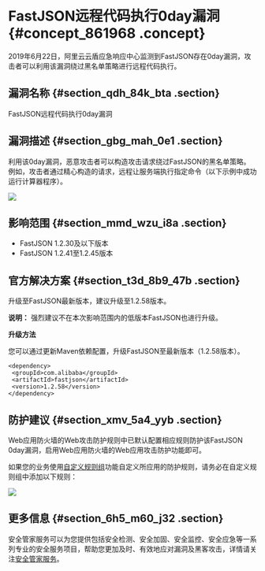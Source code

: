 # FastJSON远程代码执行0day漏洞 {#concept_861968 .concept}

2019年6月22日，阿里云云盾应急响应中心监测到FastJSON存在0day漏洞，攻击者可以利用该漏洞绕过黑名单策略进行远程代码执行。

## 漏洞名称 {#section_qdh_84k_bta .section}

FastJSON远程代码执行0day漏洞

## 漏洞描述 {#section_gbg_mah_0e1 .section}

利用该0day漏洞，恶意攻击者可以构造攻击请求绕过FastJSON的黑名单策略。例如，攻击者通过精心构造的请求，远程让服务端执行指定命令（以下示例中成功运行计算器程序）。

![](http://static-aliyun-doc.oss-cn-hangzhou.aliyuncs.com/assets/img/697797/156154017250339_zh-CN.jpg)

## 影响范围 {#section_mmd_wzu_i8a .section}

-   FastJSON 1.2.30及以下版本
-   FastJSON 1.2.41至1.2.45版本

## 官方解决方案 {#section_t3d_8b9_47b .section}

升级至FastJSON最新版本，建议升级至1.2.58版本。

**说明：** 强烈建议不在本次影响范围内的低版本FastJSON也进行升级。

 **升级方法** 

您可以通过更新Maven依赖配置，升级FastJSON至最新版本（1.2.58版本）。

``` {#codeblock_19o_iwo_ugm}
<dependency>
 <groupId>com.alibaba</groupId>
 <artifactId>fastjson</artifactId>
 <version>1.2.58</version>
</dependency>
```

## 防护建议 {#section_xmv_5a4_yyb .section}

Web应用防火墙的Web攻击防护规则中已默认配置相应规则防护该FastJSON 0day漏洞，启用Web应用防火墙的Web应用攻击防护功能即可。

如果您的业务使用[自定义规则组](../../../../cn.zh-CN/用户指南/设置/自定义规则组.md#)功能自定义所应用的防护规则，请务必在自定义规则组中添加以下规则：

![](http://static-aliyun-doc.oss-cn-hangzhou.aliyuncs.com/assets/img/697797/156154017250340_zh-CN.png)

## 更多信息 {#section_6h5_m60_j32 .section}

安全管家服务可以为您提供包括安全检测、安全加固、安全监控、安全应急等一系列专业的安全服务项目，帮助您更加及时、有效地应对漏洞及黑客攻击，详情请关注[安全管家服务](https://www.aliyun.com/product/sos)。

